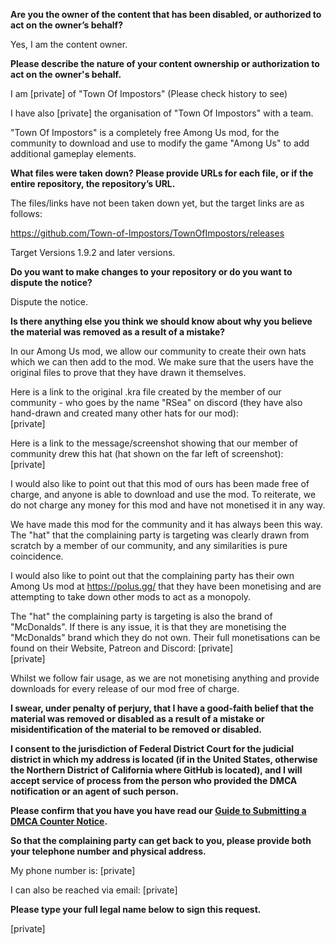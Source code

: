 **Are you the owner of the content that has been disabled, or authorized to act on the owner’s behalf?**

Yes, I am the content owner.

**Please describe the nature of your content ownership or authorization to act on the owner's behalf.**

I am [private] of "Town Of Impostors" (Please check history to see)

I have also [private] the organisation of "Town Of Impostors" with a team.

"Town Of Impostors" is a completely free Among Us mod, for the community to download and use to modify the game "Among Us" to add additional gameplay elements.

**What files were taken down? Please provide URLs for each file, or if the entire repository, the repository’s URL.**

The files/links have not been taken down yet, but the target links are as follows:

https://github.com/Town-of-Impostors/TownOfImpostors/releases

Target Versions 1.9.2 and later versions.

**Do you want to make changes to your repository or do you want to dispute the notice?**

Dispute the notice.

**Is there anything else you think we should know about why you believe the material was removed as a result of a mistake?**

In our Among Us mod, we allow our community to create their own hats which we can then add to the mod. We make sure that the users have the original files to prove that they have drawn it themselves.

Here is a link to the original .kra file created by the member of our community - who goes by the name "RSea" on discord (they have also hand-drawn and created many other hats for our mod):  
[private]

Here is a link to the message/screenshot showing that our member of community drew this hat (hat shown on the far left of screenshot):  
[private]

I would also like to point out that this mod of ours has been made free of charge, and anyone is able to download and use the mod. To reiterate, we do not charge any money for this mod and have not monetised it in any way.

We have made this mod for the community and it has always been this way. The "hat" that the complaining party is targeting was clearly drawn from scratch by a member of our community, and any similarities is pure coincidence.

I would also like to point out that the complaining party has their own Among Us mod at https://polus.gg/ that they have been monetising and are attempting to take down other mods to act as a monopoly.

The "hat" the complaining party is targeting is also the brand of "McDonalds". If there is any issue, it is that they are monetising the "McDonalds" brand which they do not own. Their full monetisations can be found on their Website, Patreon and Discord:
[private]  
[private]

Whilst we follow fair usage, as we are not monetising anything and provide downloads for every release of our mod free of charge.

**I swear, under penalty of perjury, that I have a good-faith belief that the material was removed or disabled as a result of a mistake or misidentification of the material to be removed or disabled.**

**I consent to the jurisdiction of Federal District Court for the judicial district in which my address is located (if in the United States, otherwise the Northern District of California where GitHub is located), and I will accept service of process from the person who provided the DMCA notification or an agent of such person.**

**Please confirm that you have you have read our <a href="https://docs.github.com/articles/guide-to-submitting-a-dmca-counter-notice">Guide to Submitting a DMCA Counter Notice</a>.**

**So that the complaining party can get back to you, please provide both your telephone number and physical address.**

My phone number is: [private]

I can also be reached via email: [private]

**Please type your full legal name below to sign this request.**

[private]
